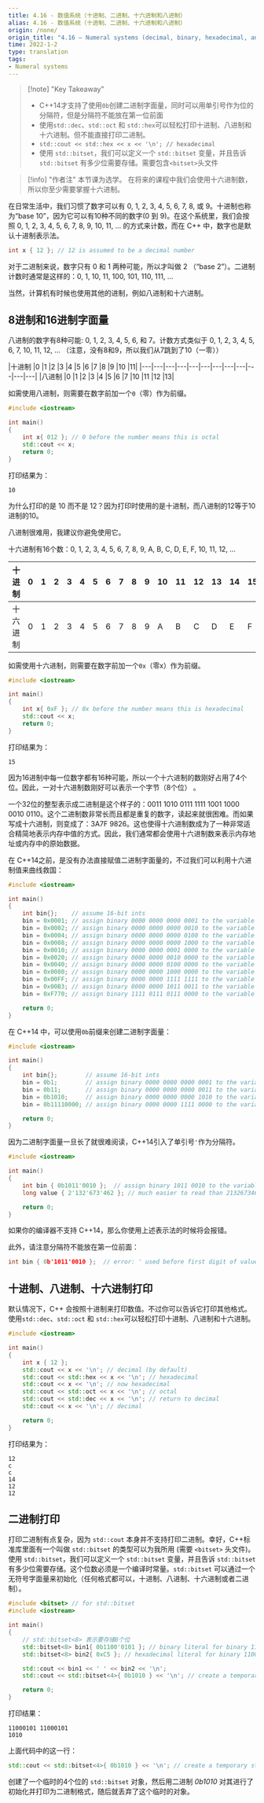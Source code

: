 ```yaml
---
title: 4.16 - 数值系统（十进制、二进制、十六进制和八进制）
alias: 4.16 - 数值系统（十进制、二进制、十六进制和八进制）
origin: /none/
origin_title: "4.16 — Numeral systems (decimal, binary, hexadecimal, and octal)"
time: 2022-1-2
type: translation
tags:
- Numeral systems
---
```


> [!note] "Key Takeaway"
> - C++14才支持了使用`0b`创建二进制字面量，同时可以用单引号作为位的分隔符，但是分隔符不能放在第一位前面
> - 使用`std::dec`、`std::oct` 和 `std::hex`可以轻松打印十进制、八进制和十六进制。但不能直接打印二进制。
> - `std::cout << std::hex << x << '\n'; // hexadecimal`
> - 使用 `std::bitset`，我们可以定义一个 `std::bitset` 变量，并且告诉 `std::bitset` 有多少位需要存储。需要包含`<bitset>`头文件


> [!info] "作者注"
> 本节课为选学。
> 在将来的课程中我们会使用十六进制数，所以你至少需要掌握十六进制。

在日常生活中，我们习惯了数字可以有 0, 1, 2, 3, 4, 5, 6, 7, 8, 或 9。十进制也称为“base 10”，因为它可以有10种不同的数字(0 到 9)。在这个系统里，我们会按照 0, 1, 2, 3, 4, 5, 6, 7, 8, 9, 10, 11, … 的方式来计数，而在 C++ 中，数字也是默认十进制表示法。

```cpp
int x { 12 }; // 12 is assumed to be a decimal number
```


对于二进制来说，数字只有 0 和 1 两种可能，所以才叫做 2 （“base 2”）。二进制计数时通常是这样的：0, 1, 10, 11, 100, 101, 110, 111, …

当然，计算机有时候也使用其他的进制，例如八进制和十六进制。


## 8进制和16进制字面量

八进制的数字有8种可能: 0, 1, 2, 3, 4, 5, 6, 和 7。计数方式类似于 0, 1, 2, 3, 4, 5, 6, 7, 10, 11, 12, … （注意，没有8和9，所以我们从7跳到了10（一零））

|十进制 |0 |1 |2 |3 |4 |5 |6 |7 |8 |9 |10 |11|
|---|---|---|---|---|---|---|---|---|---|---|---|
|八进制 |0 |1 |2 |3 |4 |5 |6 |7 |10 |11 |12 |13|


如需使用八进制，则需要在数字前加一个`0`（零）作为前缀。

```cpp
#include <iostream>

int main()
{
    int x{ 012 }; // 0 before the number means this is octal
    std::cout << x;
    return 0;
}
```

打印结果为：

```
10
```

为什么打印的是 10 而不是 12？因为打印时使用的是十进制，而八进制的12等于10进制的10。

八进制很难用，我建议你避免使用它。

十六进制有16个数：0, 1, 2, 3, 4, 5, 6, 7, 8, 9, A, B, C, D, E, F, 10, 11, 12, …


|十进制 |0 |1 |2 |3 |4 |5 |6 |7 |8 |9 |10 |11 |12 |13 |14 |15 |16 |17|
|---|--|--|--|--|--|--|--|--|--|--|--|--|--|--|--|--|--|--|
|十六进制 |0 |1 |2 |3 |4 |5 |6 |7 |8 |9 |A |B |C |D |E |F |10 |11|

如需使用十六进制，则需要在数字前加一个`0x`（零x）作为前缀。

```cpp
#include <iostream>

int main()
{
    int x{ 0xF }; // 0x before the number means this is hexadecimal
    std::cout << x;
    return 0;
}
```

打印结果为：

```
15
```

因为16进制中每一位数字都有16种可能，所以一个十六进制的数刚好占用了4个位。因此，一对十六进制数刚好可以表示一个字节（8个位） 。

一个32位的整型表示成二进制是这个样子的：0011 1010 0111 1111 1001 1000 0010 0110。这个二进制数非常长而且都是重复的数字，读起来就很困难。而如果写成十六进制，则变成了：3A7F 9826。这也使得十六进制数成为了一种非常适合精简地表示内存中值的方式。因此，我们通常都会使用十六进制数来表示内存地址或内存中的原始数据。

在 C++14之前，是没有办法直接赋值二进制字面量的，不过我们可以利用十六进制值来曲线救国：

```cpp
#include <iostream>

int main()
{
    int bin{};    // assume 16-bit ints
    bin = 0x0001; // assign binary 0000 0000 0000 0001 to the variable
    bin = 0x0002; // assign binary 0000 0000 0000 0010 to the variable
    bin = 0x0004; // assign binary 0000 0000 0000 0100 to the variable
    bin = 0x0008; // assign binary 0000 0000 0000 1000 to the variable
    bin = 0x0010; // assign binary 0000 0000 0001 0000 to the variable
    bin = 0x0020; // assign binary 0000 0000 0010 0000 to the variable
    bin = 0x0040; // assign binary 0000 0000 0100 0000 to the variable
    bin = 0x0080; // assign binary 0000 0000 1000 0000 to the variable
    bin = 0x00FF; // assign binary 0000 0000 1111 1111 to the variable
    bin = 0x00B3; // assign binary 0000 0000 1011 0011 to the variable
    bin = 0xF770; // assign binary 1111 0111 0111 0000 to the variable

    return 0;
}
```



在 C++14 中，可以使用`0b`前缀来创建二进制字面量：

```cpp
#include <iostream>

int main()
{
    int bin{};        // assume 16-bit ints
    bin = 0b1;        // assign binary 0000 0000 0000 0001 to the variable
    bin = 0b11;       // assign binary 0000 0000 0000 0011 to the variable
    bin = 0b1010;     // assign binary 0000 0000 0000 1010 to the variable
    bin = 0b11110000; // assign binary 0000 0000 1111 0000 to the variable

    return 0;
}
```


因为二进制字面量一旦长了就很难阅读，C++14引入了单引号`'`作为分隔符。 

```cpp
#include <iostream>

int main()
{
    int bin { 0b1011'0010 };  // assign binary 1011 0010 to the variable
    long value { 2'132'673'462 }; // much easier to read than 2132673462

    return 0;
}
```

如果你的编译器不支持 C++14，那么你使用上述表示法的时候将会报错。

此外，请注意分隔符不能放在第一位前面：

```cpp
int bin { 0b'1011'0010 };  // error: ' used before first digit of value
```

## 十进制、八进制、十六进制打印

默认情况下，C++ 会按照十进制来打印数值。不过你可以告诉它打印其他格式。使用`std::dec`、`std::oct` 和 `std::hex`可以轻松打印十进制、八进制和十六进制。

```cpp
#include <iostream>

int main()
{
    int x { 12 };
    std::cout << x << '\n'; // decimal (by default)
    std::cout << std::hex << x << '\n'; // hexadecimal
    std::cout << x << '\n'; // now hexadecimal
    std::cout << std::oct << x << '\n'; // octal
    std::cout << std::dec << x << '\n'; // return to decimal
    std::cout << x << '\n'; // decimal

    return 0;
}
```

打印结果为：

```
12
c
c
14
12
12
```

## 二进制打印



打印二进制有点复杂，因为 `std::cout` 本身并不支持打印二进制。幸好，C++标准库里面有一个叫做 `std::bitset` 的类型可以为我所用 (需要 `<bitset>` 头文件)。 使用 `std::bitset`，我们可以定义一个 `std::bitset` 变量，并且告诉 `std::bitset` 有多少位需要存储。这个位数必须是一个编译时常量。`std::bitset` 可以通过一个无符号字面量来初始化（任何格式都可以，十进制、八进制、十六进制或者二进制）。

```cpp
#include <bitset> // for std::bitset
#include <iostream>

int main()
{
	// std::bitset<8> 表示要存储8个位
	std::bitset<8> bin1{ 0b1100'0101 }; // binary literal for binary 1100 0101
	std::bitset<8> bin2{ 0xC5 }; // hexadecimal literal for binary 1100 0101

	std::cout << bin1 << ' ' << bin2 << '\n';
	std::cout << std::bitset<4>{ 0b1010 } << '\n'; // create a temporary std::bitset and print it

	return 0;
}
```

打印结果：

```
11000101 11000101
1010
```

上面代码中的这一行：

```cpp
std::cout << std::bitset<4>{ 0b1010 } << '\n'; // create a temporary std::bitset and print it
```

创建了一个临时的4个位的 `std::bitset` 对象，然后用二进制 _0b1010_ 对其进行了初始化并打印为二进制格式，随后就丢弃了这个临时的对象。
